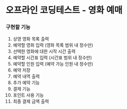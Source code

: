 # 오프라인 코딩테스트 - 영화 예매







### 구현할 기능



1. 상영 영화 목록 출력
2. 예약할 영화 입력 (영화 목록 범위 내 정수만)
3. 선택한 영화에 대한 시작 시간 출력
4. 예약할 시간표 입력 (시간표 범위 내 정수만)
5. 예약할 인원 입력 (예약 가능 인원 내 정수만)
6. 예약 저장
7. 예약 내역 출력
8. 추가 예약 기능
9. 결제 기능
10. 포인트 사용 기능
11. 최종 결제 금액 출력